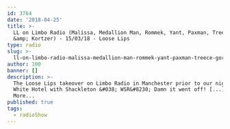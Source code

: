 ```yaml
---
id: 3764
date: '2018-04-25'
title: >-
  LL on Limbo Radio (Malissa, Medallion Man, Rommek, Yant, Paxman, Treece, Gormz
  &amp; Kortzer) - 15/03/18 - Loose Lips
type: radio
slug: >-
  ll-on-limbo-radio-malissa-medallion-man-rommek-yant-paxman-treece-gormz-kortzer-15-03-18
author: 100
banner: []
description: >-
  The Loose Lips takeover on Limbo Radio in Manchester prior to our night @ the
  White Hotel with Shackleton &#038; WSR&#8230; Damn it went off! [...]Read
  More...
published: true
tags:
  - radioShow
---
```

